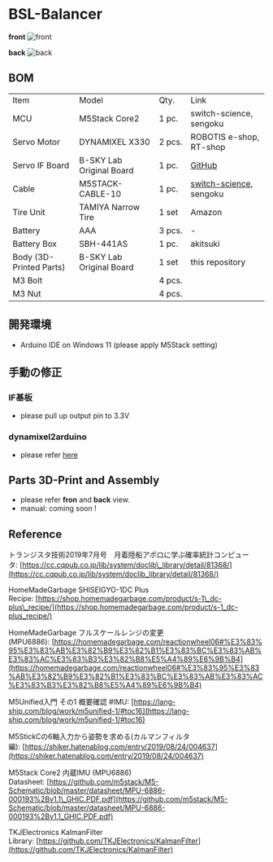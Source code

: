 # BSL-Balancer

**front**
![front](./docs/front.png)

**back**
![back](./docs/back.png)


## BOM

|     |     |     |     |
| --- | --- | --- | --- |
| Item | Model | Qty. | Link |
| MCU | M5Stack Core2<br> | 1 pc. | switch-science, sengoku |
| Servo Motor<br> | DYNAMIXEL X330 | 2 pcs. | ROBOTIS e-shop, RT-shop |
| Servo IF Board | B-SKY Lab Original Board | 1 pc. | [GitHub](https://github.com/kim-xps12/m5stack_interface_board_feetech_sts "https://github.com/kim-xps12/m5stack_interface_board_feetech_sts") |
| Cable | M5STACK-CABLE-10 | 1 pc. | [switch-science](https://www.switch-science.com/products/5213 "https://www.switch-science.com/products/5213"), sengoku<br> |
| Tire Unit | TAMIYA Narrow Tire | 1 set | Amazon |
| Battery | AAA | 3 pcs. | \-  |
| Battery Box | SBH-441AS | 1 pc. | akitsuki |
| Body (3D-Printed Parts) | B-SKY Lab Original Board<br> | 1 set | this repository |
| M3 Bolt |   | 4 pcs. |    |
| M3 Nut |   | 4 pcs. |    |
  

## 開発環境
- Arduino IDE on Windows 11 (please apply M5Stack setting)

## 手動の修正

### IF基板
- please pull up output pin to 3.3V

### dynamixel2arduino
- please refer [here](https://qiita.com/B-SKY-Lab/items/c52801ce683df49d64a1#%E3%83%A9%E3%82%A4%E3%83%96%E3%83%A9%E3%83%AA%E3%81%AE%E6%9B%B8%E3%81%8D%E6%8F%9B%E3%81%88)
  

## Parts 3D-Print and Assembly
- please refer **fron** and **back** view.
- manual: coming soon !


## Reference

トランジスタ技術2019年7月号　月着陸船アポロに学ぶ確率統計コンピュータ: [https://cc.cqpub.co.jp/lib/system/doclib\_library/detail/81368/](https://cc.cqpub.co.jp/lib/system/doclib_library/detail/81368/)

HomeMadeGarbage SHISEIGYO-1DC Plus Recipe: [https://shop.homemadegarbage.com/product/s-1\_dc-plus\_recipe/](https://shop.homemadegarbage.com/product/s-1_dc-plus_recipe/)

HomeMadeGarbage フルスケールレンジの変更 (MPU6886): [https://homemadegarbage.com/reactionwheel06#%E3%83%95%E3%83%AB%E3%82%B9%E3%82%B1%E3%83%BC%E3%83%AB%E3%83%AC%E3%83%B3%E3%82%B8%E5%A4%89%E6%9B%B4](https://homemadegarbage.com/reactionwheel06#%E3%83%95%E3%83%AB%E3%82%B9%E3%82%B1%E3%83%BC%E3%83%AB%E3%83%AC%E3%83%B3%E3%82%B8%E5%A4%89%E6%9B%B4)

M5Unified入門 その1 概要確認 #IMU: [https://lang-ship.com/blog/work/m5unified-1/#toc16](https://lang-ship.com/blog/work/m5unified-1/#toc16)

M5StickCの6軸入力から姿勢を求める(カルマンフィルタ編): [https://shiker.hatenablog.com/entry/2019/08/24/004637](https://shiker.hatenablog.com/entry/2019/08/24/004637)

M5Stack Core2 内蔵IMU (MPU6886) Datasheet: [https://github.com/m5stack/M5-Schematic/blob/master/datasheet/MPU-6886-000193%2Bv1.1\_GHIC.PDF.pdf](https://github.com/m5stack/M5-Schematic/blob/master/datasheet/MPU-6886-000193%2Bv1.1_GHIC.PDF.pdf)

TKJElectronics KalmanFilter Library: [https://github.com/TKJElectronics/KalmanFilter](https://github.com/TKJElectronics/KalmanFilter)